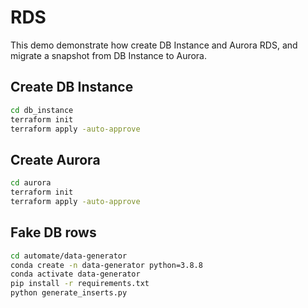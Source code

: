 # RDS

This demo demonstrate how create DB Instance and Aurora RDS, and migrate a snapshot from DB Instance to Aurora.

## Create DB Instance

```sh
cd db_instance
terraform init
terraform apply -auto-approve
```

## Create Aurora

```sh
cd aurora
terraform init
terraform apply -auto-approve
```

## Fake DB rows



```sh
cd automate/data-generator
conda create -n data-generator python=3.8.8
conda activate data-generator
pip install -r requirements.txt
python generate_inserts.py
```